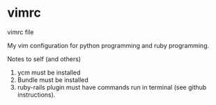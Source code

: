 # vimrc
vimrc file

My vim configuration for python programming and ruby programming.

Notes to self (and others)
1. ycm must be installed
2. Bundle must be installed
3. ruby-rails plugin must have commands run in terminal (see github instructions).
